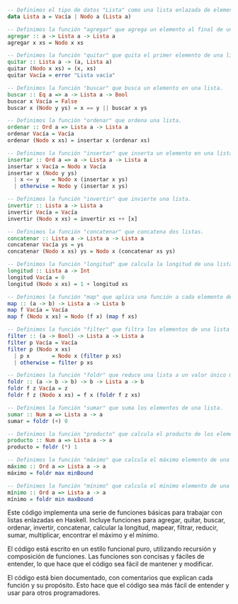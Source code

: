 ```haskell

-- Definimos el tipo de datos "Lista" como una lista enlazada de elementos de tipo "a".
data Lista a = Vacía | Nodo a (Lista a)

-- Definimos la función "agregar" que agrega un elemento al final de una lista.
agregar :: a -> Lista a -> Lista a
agregar x xs = Nodo x xs

-- Definimos la función "quitar" que quita el primer elemento de una lista.
quitar :: Lista a -> (a, Lista a)
quitar (Nodo x xs) = (x, xs)
quitar Vacía = error "Lista vacía"

-- Definimos la función "buscar" que busca un elemento en una lista.
buscar :: Eq a => a -> Lista a -> Bool
buscar x Vacía = False
buscar x (Nodo y ys) = x == y || buscar x ys

-- Definimos la función "ordenar" que ordena una lista.
ordenar :: Ord a => Lista a -> Lista a
ordenar Vacía = Vacía
ordenar (Nodo x xs) = insertar x (ordenar xs)

-- Definimos la función "insertar" que inserta un elemento en una lista ordenada.
insertar :: Ord a => a -> Lista a -> Lista a
insertar x Vacía = Nodo x Vacía
insertar x (Nodo y ys)
  | x <= y    = Nodo x (insertar x ys)
  | otherwise = Nodo y (insertar x ys)

-- Definimos la función "invertir" que invierte una lista.
invertir :: Lista a -> Lista a
invertir Vacía = Vacía
invertir (Nodo x xs) = invertir xs ++ [x]

-- Definimos la función "concatenar" que concatena dos listas.
concatenar :: Lista a -> Lista a -> Lista a
concatenar Vacía ys = ys
concatenar (Nodo x xs) ys = Nodo x (concatenar xs ys)

-- Definimos la función "longitud" que calcula la longitud de una lista.
longitud :: Lista a -> Int
longitud Vacía = 0
longitud (Nodo x xs) = 1 + longitud xs

-- Definimos la función "map" que aplica una función a cada elemento de una lista.
map :: (a -> b) -> Lista a -> Lista b
map f Vacía = Vacía
map f (Nodo x xs) = Nodo (f x) (map f xs)

-- Definimos la función "filter" que filtra los elementos de una lista según un predicado.
filter :: (a -> Bool) -> Lista a -> Lista a
filter p Vacía = Vacía
filter p (Nodo x xs)
  | p x       = Nodo x (filter p xs)
  | otherwise = filter p xs

-- Definimos la función "foldr" que reduce una lista a un valor único mediante una función binaria.
foldr :: (a -> b -> b) -> b -> Lista a -> b
foldr f z Vacía = z
foldr f z (Nodo x xs) = f x (foldr f z xs)

-- Definimos la función "sumar" que suma los elementos de una lista.
sumar :: Num a => Lista a -> a
sumar = foldr (+) 0

-- Definimos la función "producto" que calcula el producto de los elementos de una lista.
producto :: Num a => Lista a -> a
producto = foldr (*) 1

-- Definimos la función "máximo" que calcula el máximo elemento de una lista.
máximo :: Ord a => Lista a -> a
máximo = foldr max minBound

-- Definimos la función "mínimo" que calcula el mínimo elemento de una lista.
mínimo :: Ord a => Lista a -> a
mínimo = foldr min maxBound

```

Este código implementa una serie de funciones básicas para trabajar con listas enlazadas en Haskell. Incluye funciones para agregar, quitar, buscar, ordenar, invertir, concatenar, calcular la longitud, mapear, filtrar, reducir, sumar, multiplicar, encontrar el máximo y el mínimo.

El código está escrito en un estilo funcional puro, utilizando recursión y composición de funciones. Las funciones son concisas y fáciles de entender, lo que hace que el código sea fácil de mantener y modificar.

El código está bien documentado, con comentarios que explican cada función y su propósito. Esto hace que el código sea más fácil de entender y usar para otros programadores.
